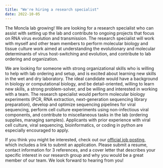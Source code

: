 ```yaml
---
title: "We're hiring a research specialist"
date: 2022-10-05
---
```


The Moncla lab growing! We are looking for a research specialist who can assist with setting up the lab and contribute to ongoing projects that focus on RNA virus evolution and transmission. The research specialist will work with myself and other team members to perform molecular biology and tissue culture work aimed at understanding the evolutionary and molecular determinants of virus host-switching and evolution, and contribute to lab ordering and organization. 

We are looking for someone with strong organizational skills who is willing to help with lab ordering and setup, and is excited about learning new skills in the wet and dry laboratory. The ideal candidate would have a background in biology or computational biology, and be detail-oriented, willing to learn new skills, a strong problem-solver, and be willing and interested in working with a team. The research specialist would perform molecular biology experiments (PCR, RNA extraction, next-generation sequencing library preparation), develop and optimize sequencing pipelines for viral sequencing, perform cell culture experiments using non-infectious viral components, and contribute to miscellaneous tasks in the lab (ordering supplies, managing samples). Applicants with prior experience with viral cell culture, viral sequencing, bioinformatics, or coding in python are especially encouraged to apply. 

If you think you might be interested, check out our [official job posting](https://wd1.myworkdaysite.com/recruiting/upenn/careers-at-penn/job/Hill-Pavilion/Research-Specialist-A_JR00061852), which includes a link to submit an application. Please submit a resume, contact information for 3 references, and a cover letter that describes your specific interest in our research group and why you would be a great member of our team. We look forward to hearing from you! 